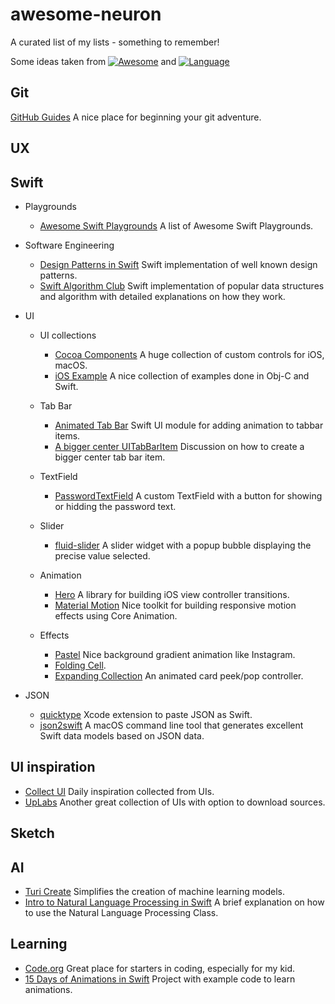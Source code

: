 # awesome-neuron
A curated list of my lists - something to remember!

Some ideas taken from [![Awesome](https://awesome.re/badge.svg)](https://awesome.re)
and [![Language](https://awesomelinkcounter.herokuapp.com/swift)](https://github.com/vsouza/awesome-ios)
## Git
[GitHub Guides](https://guides.github.com/)
A nice place for beginning your git adventure.

## UX

## Swift
- Playgrounds
  - [Awesome Swift Playgrounds](https://github.com/uraimo/Awesome-Swift-Playgrounds) A list of Awesome Swift Playgrounds.
  
- Software Engineering
  - [Design Patterns in Swift](https://github.com/ochococo/Design-Patterns-In-Swift) Swift implementation of well known design patterns.
  - [Swift Algorithm Club](https://github.com/raywenderlich/swift-algorithm-club) Swift implementation of popular data structures and algorithm with detailed explanations on how they work.
  
- UI
  - UI collections
    - [Cocoa Components](https://www.cocoacontrols.com/) A huge collection of custom controls for iOS, macOS.
    - [iOS Example](https://iosexample.com/) A nice collection of examples done in Obj-C and Swift.
    
  - Tab Bar
    - [Animated Tab Bar](https://github.com/Ramotion/animated-tab-bar) Swift UI module for adding animation to tabbar items.
    - [A bigger center UITabBarItem](https://stackoverflow.com/questions/30527738/how-do-we-create-a-bigger-center-uitabbar-item) Discussion on how to create a bigger center tab bar item.
    
  - TextField
    - [PasswordTextField](https://github.com/PiXeL16/PasswordTextField) A custom TextField with a button for showing or hidding the password text.
  
  - Slider
    - [fluid-slider](https://github.com/Ramotion/fluid-slider) A slider widget with a popup bubble displaying the precise value selected.
    
  - Animation
    - [Hero](https://github.com/lkzhao/Hero) A library for building iOS view controller transitions.
    - [Material Motion](https://github.com/material-motion/material-motion-swift) Nice toolkit for building responsive motion effects using Core Animation.
    
  - Effects
    - [Pastel](https://github.com/cruisediary/Pastel) Nice background gradient animation like Instagram.
    - [Folding Cell](https://github.com/Ramotion/folding-cell).
    - [Expanding Collection](https://github.com/Ramotion/expanding-collection) An animated card peek/pop controller.
    
- JSON
  - [quicktype](https://github.com/quicktype/quicktype-xcode) Xcode extension to paste JSON as Swift.
  - [json2swift](https://github.com/ijoshsmith/json2swift) A macOS command line tool that generates excellent Swift data models based on JSON data.

## UI inspiration
- [Collect UI](http://collectui.com/designs) Daily inspiration collected from UIs.
- [UpLabs](https://www.uplabs.com/ios) Another great collection of UIs with option to download sources.

## Sketch

## AI
- [Turi Create](https://github.com/apple/turicreate) Simplifies the creation of machine learning models.
- [Intro to Natural Language Processing in Swift](https://www.appcoda.com/natural-language-processing-swift/) A brief explanation on how to use the Natural Language Processing Class.

## Learning
- [Code.org](https://code.org/) Great place for starters in coding, especially for my kid.
- [15 Days of Animations in Swift](https://github.com/larrynatalicio/15DaysofAnimationsinSwift) Project with example code to learn animations.
